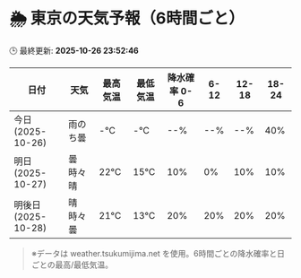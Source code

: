 # 🌦️ 東京の天気予報（6時間ごと）

🕒 最終更新: **2025-10-26 23:52:46**

| 日付 | 天気 | 最高気温 | 最低気温 | 降水確率 0-6 | 6-12 | 12-18 | 18-24 |
|------|------|----------|----------|------------|------|------|------|
| 今日 (2025-10-26) | 雨のち曇 | -℃ | -℃ | --% | --% | --% | 40% |
| 明日 (2025-10-27) | 曇時々晴 | 22℃ | 15℃ | 10% | 0% | 10% | 10% |
| 明後日 (2025-10-28) | 晴時々曇 | 21℃ | 13℃ | 20% | 20% | 20% | 20% |

> ※データは weather.tsukumijima.net を使用。6時間ごとの降水確率と日ごとの最高/最低気温。